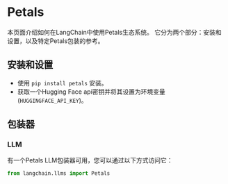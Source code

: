 # Petals

本页面介绍如何在LangChain中使用Petals生态系统。
它分为两个部分：安装和设置，以及特定Petals包装的参考。

## 安装和设置
- 使用 `pip install petals` 安装。
- 获取一个Hugging Face api密钥并将其设置为环境变量 (`HUGGINGFACE_API_KEY`)。

## 包装器

### LLM

有一个Petals LLM包装器可用，您可以通过以下方式访问它：
```python
from langchain.llms import Petals
```
